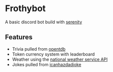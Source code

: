 # Frothybot
A basic discord bot build with [serenity](https://github.com/serenity-rs/serenity)

## Features
- Trivia pulled from [opentdb](https://opentdb.com/)
- Token currency system with leaderboard
- Weather using the [national weather service API](https://www.weather.gov/documentation/services-web-api)
- Jokes pulled from [icanhazdadjoke](https://icanhazdadjoke.com/api)